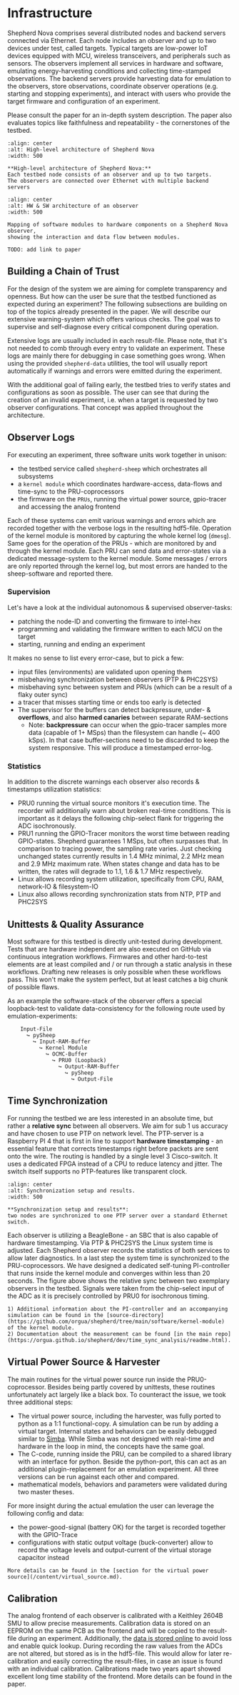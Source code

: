 # Infrastructure

Shepherd Nova comprises several distributed nodes and backend servers connected via Ethernet.
Each node includes an observer and up to two devices under test, called targets.
Typical targets are low-power IoT devices equipped with MCU, wireless transceivers, and peripherals such as sensors.
The observers implement all services in hardware and software, emulating energy-harvesting conditions and collecting time-stamped observations.
The backend servers provide harvesting data for emulation to the observers, store observations, coordinate observer operations (e.g. starting and stopping experiments), and interact with users who provide the target firmware and configuration of an experiment.

Please consult the paper for an in-depth system description.
The paper also evaluates topics like faithfulness and repeatability - the cornerstones of the testbed.

```{figure} /media/testbed_sys_overview.svg
:align: center
:alt: High-level architecture of Shepherd Nova
:width: 500

**High-level architecture of Shepherd Nova:**
Each testbed node consists of an observer and up to two targets.
The observers are connected over Ethernet with multiple backend servers
```

```{figure} /media/testbed_sys_observer.svg
:align: center
:alt: HW & SW architecture of an observer
:width: 500

Mapping of software modules to hardware components on a Shepherd Nova observer,
showing the interaction and data flow between modules.
```

```{attention}
TODO: add link to paper
```

## Building a Chain of Trust

For the design of the system we are aiming for complete transparency and openness.
But how can the user be sure that the testbed functioned as expected during an experiment?
The following subsections are building on top of the topics already presented in the paper.
We will describe our extensive warning-system which offers various checks.
The goal was to supervise and self-diagnose every critical component during operation.

Extensive logs are usually included in each result-file.
Please note, that it's not needed to comb through every entry to validate an experiment.
These logs are mainly there for debugging in case something goes wrong.
When using the provided `shepherd-data` utilities, the tool will usually report automatically if warnings and errors were emitted during the experiment.

With the additional goal of failing early, the testbed tries to verify states and configurations as soon as possible.
The user can see that during the creation of an invalid experiment, i.e. when a target is requested by two observer configurations.
That concept was applied throughout the architecture.

## Observer Logs

For executing an experiment, three software units work together in unison:

- the testbed service called `shepherd-sheep` which orchestrates all subsystems
- a `kernel module` which coordinates hardware-access, data-flows and time-sync to the PRU-coprocessors
- the firmware on the `PRUs`, running the virtual power source, gpio-tracer and accessing the analog frontend

Each of these systems can emit various warnings and errors which are recorded together with the verbose logs in the resulting hdf5-file.
Operation of the kernel module is monitored by capturing the whole kernel log (`dmesg`).
Same goes for the operation of the PRUs - which are monitored by and through the kernel module.
Each PRU can send data and error-states via a dedicated message-system to the kernel module.
Some messages / errors are only reported through the kernel log, but most errors are handed to the sheep-software and reported there.

### Supervision

Let's have a look at the individual autonomous & supervised observer-tasks:

- patching the node-ID and converting the firmware to intel-hex
- programming and validating the firmware written to each MCU on the target
- starting, running and ending an experiment

It makes no sense to list every error-case, but to pick a few:

- input files (environments) are validated upon opening them
- misbehaving synchronization between observers (PTP & PHC2SYS)
- misbehaving sync between system and PRUs (which can be a result of a flaky outer sync)
- a tracer that misses starting time or ends too early is detected
- The supervisor for the buffers can detect backpressure, under- & **overflows**, and also **harmed canaries** between separate RAM-sections
  - Note: **backpressure** can occur when the gpio-tracer samples more data (capable of 1+ MSps) than the filesystem can handle (~ 400 kSps). In that case buffer-sections need to be discarded to keep the system responsive. This will produce a timestamped error-log.

### Statistics

In addition to the discrete warnings each observer also records & timestamps utilization statistics:

- PRU0 running the virtual source monitors it's execution time. The recorder will additionally warn about broken real-time conditions. This is important as it delays the following chip-select flank for triggering the ADC isochronously.
- PRU1 running the GPIO-Tracer monitors the worst time between reading GPIO-states. Shepherd guarantees 1 MSps, but often surpasses that. In comparison to tracing power, the sampling rate varies. Just checking unchanged states currently results in 1.4 MHz minimal, 2.2 MHz mean and 2.9 MHz maximum rate. When states change and data has to be written, the rates will degrade to 1.1, 1.6 & 1.7 MHz respectively.
- Linux allows recording system utilization, specifically from CPU, RAM, network-IO & filesystem-IO
- Linux also allows recording synchronization stats from NTP, PTP and PHC2SYS

## Unittests & Quality Assurance

Most software for this testbed is directly unit-tested during development.
Tests that are hardware independent are also executed on GitHub via continuous integration workflows.
Firmwares and other hard-to-test elements are at least compiled and / or run through a static analysis in these workflows.
Drafting new releases is only possible when these workflows pass.
This won't make the system perfect, but at least catches a big chunk of possible flaws.

As an example the software-stack of the observer offers a special loopback-test to validate data-consistency for the following route used by emulation-experiments:

```
    Input-File
      ↪ pySheep
        ↪ Input-RAM-Buffer
          ↪ Kernel Module
            ↪ OCMC-Buffer
              ↪ PRU0 (Loopback)
                ↪ Output-RAM-Buffer
                  ↪ pySheep
                    ↪ Output-File
```

## Time Synchronization

For running the testbed we are less interested in an absolute time, but rather a **relative sync** between all observers.
We aim for sub 1 us accuracy and have chosen to use PTP on network level.
The PTP-server is a Raspberry PI 4 that is first in line to support **hardware timestamping** -
an essential feature that corrects timestamps right before packets are sent onto the wire.
The routing is handled by a single level 3 Cisco-switch.
It uses a dedicated FPGA instead of a CPU to reduce latency and jitter.
The switch itself supports no PTP-features like transparent clock.

```{figure} /media/sync_setup_ptp.svg
:align: center
:alt: Synchronization setup and results.
:width: 500

**Synchronization setup and results**:
two nodes are synchronized to one PTP server over a standard Ethernet switch.
```

Each observer is utilizing a BeagleBone - an SBC that is also capable of hardware timestamping.
Via PTP & PHC2SYS the Linux system time is adjusted.
Each Shepherd observer records the statistics of both services to allow later diagnostics.
In a last step the system time is synchronized to the PRU-coprocessors.
We have designed a dedicated self-tuning PI-controller that runs inside the kernel module and converges within less than 20 seconds.
The figure above shows the relative sync between two exemplary observers in the testbed.
Signals were taken from the chip-select input of the ADC as it is precisely controlled by PRU0 for isochronous timing.

```{seealso}
1) Additional information about the PI-controller and an accompanying simulation can be found in the [source-directory](https://github.com/orgua/shepherd/tree/main/software/kernel-module) of the kernel module.
2) Documentation about the measurement can be found [in the main repo](https://orgua.github.io/shepherd/dev/time_sync_analysis/readme.html).
```

## Virtual Power Source & Harvester

The main routines for the virtual power source run inside the PRU0-coprocessor.
Besides being partly covered by unittests, these routines unfortunately act largely like a black box.
To counteract the issue, we took three additional steps:

- The virtual power source, including the harvester, was fully ported to python as a 1:1 functional-copy. A simulation can be run by adding a virtual target. Internal states and behaviors can be easily debugged similar to [Simba](https://github.com/LENS-TUGraz/simba). While Simba was not designed with real-time and hardware in the loop in mind, the concepts have the same goal.
- The C-code, running inside the PRU, can be compiled to a shared library with an interface for python. Beside the python-port, this can act as an additional plugin-replacement for an emulation experiment. All three versions can be run against each other and compared.
- mathematical models, behaviors and parameters were validated during two master theses.

For more insight during the actual emulation the user can leverage the following config and data:

- the power-good-signal (battery OK) for the target is recorded together with the GPIO-Trace
- configurations with static output voltage (buck-converter) allow to record the voltage levels and output-current of the virtual storage capacitor instead

```{seealso}
More details can be found in the [section for the virtual power source](/content/virtual_source.md).
```

## Calibration

The analog frontend of each observer is calibrated with a Keithley 2604B SMU to allow precise measurements.
Calibration data is stored on an EEPROM on the same PCB as the frontend and will be copied to the result-file during an experiment.
Additionally, the [data is stored online](https://github.com/orgua/shepherd_v2_planning/tree/main/doc_testbed/calibration_cape_24b_2023_09) to avoid loss and enable quick lookup.
During recording the raw values from the ADCs are not altered, but stored as is in the hdf5-file.
This would allow for later re-calibration and easily correcting the result-files, in case an issue is found with an individual calibration.
Calibrations made two years apart showed excellent long time stability of the frontend.
More details can be found in the paper.
